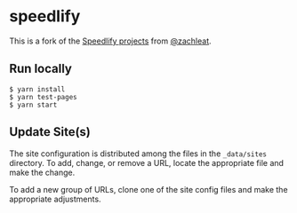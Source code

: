 # speedlify

This is a fork of the [Speedlify projects](https://www.zachleat.com/web/speedlify/) from [@zachleat](https://www.zachleat.com/).

## Run locally

    $ yarn install
    $ yarn test-pages
    $ yarn start

## Update Site(s)

The site configuration is distributed among the files in the `_data/sites` directory. To add, change, or remove a URL, locate the appropriate file and make the change.

To add a new group of URLs, clone one of the site config files and make the appropriate adjustments.
